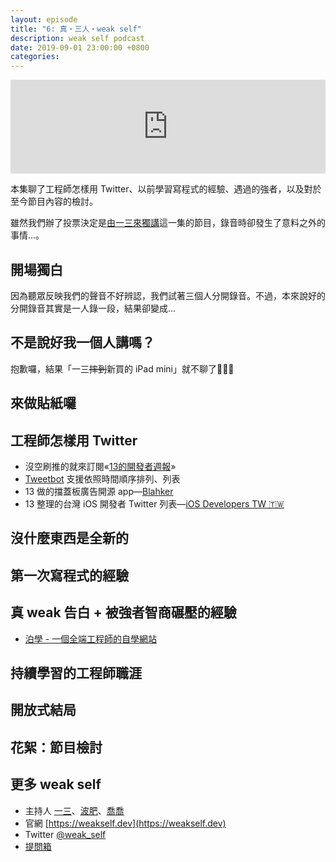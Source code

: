```yaml
---
layout: episode
title: "6: 真・三人・weak self"
description: weak self podcast
date: 2019-09-01 23:00:00 +0800
categories: 
---
```

<iframe src="https://www.listennotes.com/embedded/e/fd1d5a28b5d744108c8cdfbe728f7ecc/" width="100%" style="width: 1px; min-width: 100%;" frameborder="0" scrolling="no"></iframe>

本集聊了工程師怎樣用 Twitter、以前學習寫程式的經驗、遇過的強者，以及對於至今節目內容的檢討。

雖然我們辦了投票決定是[由一三來獨講](https://twitter.com/weak_self/status/1166246202804822016?s=20)這一集的節目，錄音時卻發生了意料之外的事情...。

## 開場獨白

因為聽眾反映我們的聲音不好辨認，我們試著三個人分開錄音。不過，本來說好的分開錄音其實是一人錄一段，結果卻變成...

## 不是說好我一個人講嗎？

抱歉囉，結果「一三~~摔到~~新買的 iPad mini」就不聊了🤪🤪🤪

## 來做貼紙囉

## 工程師怎樣用 Twitter

* 沒空刷推的就來訂閱«[13的開發者週報](https://ethanhuang13.substack.com)»
* [Tweetbot](https://tapbots.com/tweetbot/) 支援依照時間順序排列、列表
* 13 做的擋蓋板廣告開源 app—[Blahker](https://github.com/ethanhuang13/blahker)
* 13 整理的台灣 iOS 開發者 Twitter 列表—[iOS Developers TW 🇹🇼](https://twitter.com/ethanhuang13/lists/ios-developers-tw)

## 沒什麼東西是全新的

## 第一次寫程式的經驗

## 真 weak 告白 + 被強者智商碾壓的經驗

* [泊學 - 一個全端工程師的自學網站](https://boxueio.com/)

## 持續學習的工程師職涯

## 開放式結局

## 花絮：節目檢討

## 更多 weak self

* 主持人 [一三](https://twitter.com/ethanhuang13)、[波肥](https://twitter.com/PofatTseng)、[喬喬](https://twitter.com/joe_trash_talk)
* 官網 [https://weakself.dev](https://weakself.dev)
* Twitter [@weak_self](https://twitter.com/weak_self)
* [提問箱](https://peing.net/zh-TW/weak_self)